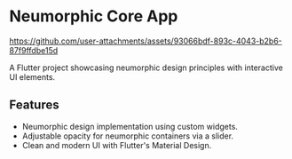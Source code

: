 # Neumorphic Core App

https://github.com/user-attachments/assets/93066bdf-893c-4043-b2b6-87f9ffdbe15d

A Flutter project showcasing neumorphic design principles with interactive UI elements.

## Features

- Neumorphic design implementation using custom widgets.
- Adjustable opacity for neumorphic containers via a slider.
- Clean and modern UI with Flutter's Material Design.

